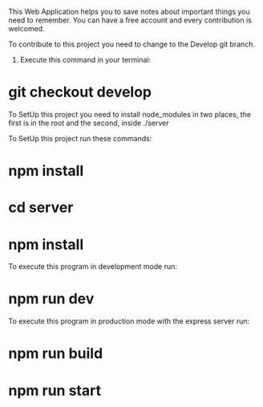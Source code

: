 This Web Application helps you to save notes about important things you need to remember.
You can have a free account and every contribution is welcomed.

To contribute to this project you need to change to the Develop git branch.
1. Execute this command in your terminal: 
# git checkout develop

To SetUp this project you need to install node_modules in two places, the first is in the root and the second, inside ./server

To SetUp this project run these commands:

# npm install
# cd server
# npm install

To execute this program in development mode run:

# npm run dev

To execute this program in production mode with the express server run:

# npm run build
# npm run start
